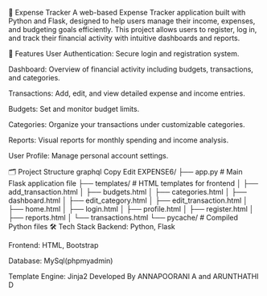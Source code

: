 💸 Expense Tracker A web-based Expense Tracker application built with Python and Flask, designed to help users manage their income, expenses, and budgeting goals efficiently. This project allows users to register, log in, and track their financial activity with intuitive dashboards and reports.

🚀 Features User Authentication: Secure login and registration system.

Dashboard: Overview of financial activity including budgets, transactions, and categories.

Transactions: Add, edit, and view detailed expense and income entries.

Budgets: Set and monitor budget limits.

Categories: Organize your transactions under customizable categories.

Reports: Visual reports for monthly spending and income analysis.

User Profile: Manage personal account settings.

🗂️ Project Structure graphql Copy Edit EXPENSE6/ ├── app.py # Main Flask application file ├── templates/ # HTML templates for frontend │ ├── add_transaction.html │ ├── budgets.html │ ├── categories.html │ ├── dashboard.html │ ├── edit_category.html │ ├── edit_transaction.html │ ├── home.html │ ├── login.html │ ├── profile.html │ ├── register.html │ ├── reports.html │ └── transactions.html └── pycache/ # Compiled Python files 🛠️ Tech Stack Backend: Python, Flask

Frontend: HTML, Bootstrap

Database: MySql(phpmyadmin)

Template Engine: Jinja2 Developed By ANNAPOORANI A and ARUNTHATHI D
